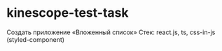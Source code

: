 # kinescope-test-task
Создать приложение «Вложенный список» Стек: react.js, ts, css-in-js (styled-component) 
